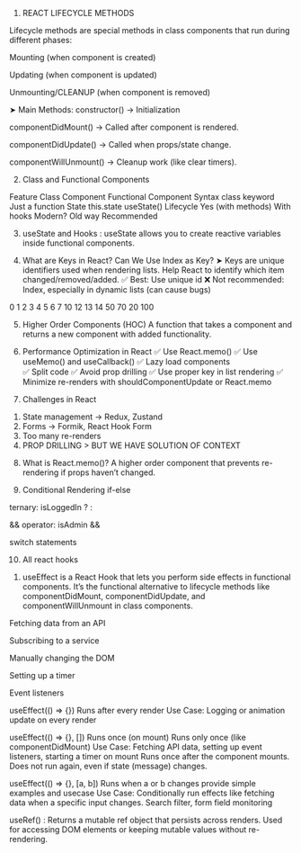 1) REACT LIFECYCLE METHODS

Lifecycle methods are special methods in class components that run during different phases:

Mounting (when component is created)

Updating (when component is updated)

Unmounting/CLEANUP (when component is removed)


➤ Main Methods:
constructor() → Initialization

componentDidMount() → Called after component is rendered.

componentDidUpdate() → Called when props/state change.

componentWillUnmount() → Cleanup work (like clear timers).


<!-- 
useEffect hooks -->


2) Class and Functional Components

Feature	  Class Component	Functional Component
Syntax	  class keyword	    Just a function
State	  this.state	        useState()
Lifecycle	Yes (with methods)	With hooks
Modern?	   Old way	          Recommended

3) useState and Hooks : useState allows you to create reactive variables inside functional components.

4) What are Keys in React? Can We Use Index as Key?
➤ Keys are unique identifiers used when rendering lists. Help React to identify which item changed/removed/added.
✅ Best: Use unique id ❌ Not recommended: Index, especially in dynamic lists (can cause bugs)


0  1  2  3  4  5  6  7 
10 12 13 14 50 70 20 100

5) Higher Order Components (HOC)
A function that takes a component and returns a new component with added functionality.


6) Performance Optimization in React
✅ Use React.memo()
✅ Use useMemo() and useCallback()
✅ Lazy load components  
✅ Split code
✅ Avoid prop drilling
✅ Use proper key in list rendering
✅ Minimize re-renders with shouldComponentUpdate or React.memo


7) Challenges in React
1. State management → Redux, Zustand
2. Forms → Formik, React Hook Form
3. Too many re-renders
4. PROP DRILLING > BUT WE HAVE SOLUTION OF CONTEXT 

8) What is React.memo()?
A higher order component that prevents re-rendering if props haven’t changed.

9) Conditional Rendering
if-else

ternary: isLoggedIn ? <Profile /> : <Login />

&& operator: isAdmin && <AdminPanel />

switch statements

10) All react hooks 

1. useEffect is a React Hook that lets you perform side effects in functional components. It’s the functional alternative to lifecycle methods like componentDidMount, componentDidUpdate, and componentWillUnmount in class components.

Fetching data from an API

Subscribing to a service

Manually changing the DOM

Setting up a timer

Event listeners


useEffect(() => {})	Runs after every render
Use Case: Logging or animation update on every render


useEffect(() => {}, [])	Runs once (on mount)
Runs only once (like componentDidMount)
Use Case: Fetching API data, setting up event listeners, starting a timer on mount
Runs once after the component mounts.
Does not run again, even if state (message) changes.


useEffect(() => {}, [a, b])	Runs when a or b changes
provide simple examples and usecase
Use Case: Conditionally run effects like fetching data when a specific input changes. Search filter, form field monitoring


useRef() :
Returns a mutable ref object that persists across renders.
Used for accessing DOM elements or keeping mutable values without re-rendering.










